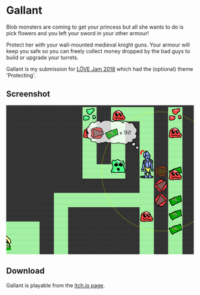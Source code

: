 # Gallant

Blob monsters are coming to get your princess but all she wants to do is pick flowers and you left your sword in your other armour!

Protect her with your wall-mounted medieval knight guns. Your armour will keep you safe so you can freely collect money dropped by the bad guys to build or upgrade your turrets.

Gallant is my submission for [LÖVE Jam 2018](https://itch.io/jam/love2d-jam-2018) which had the (optional) theme 'Protecting'.

## Screenshot
![alt text](screenshots/1.png)

## Download
Gallant is playable from the [itch.io page](https://joshperry.itch.io/gallant).